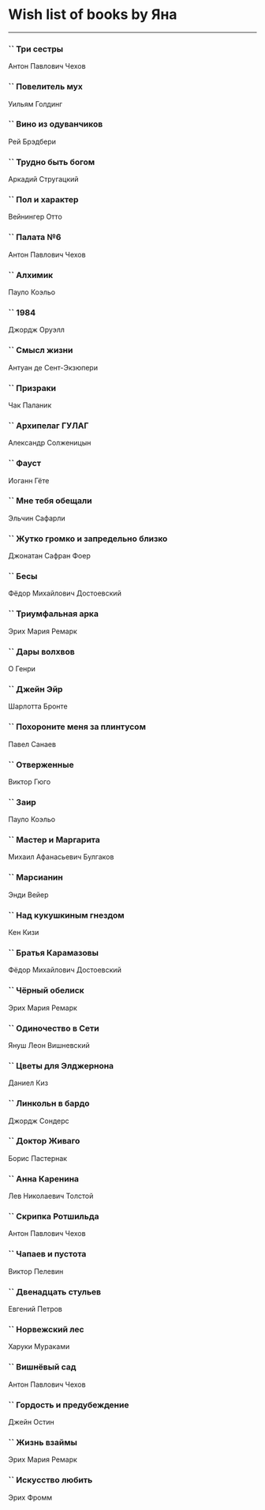 # Wish list of books by Яна
---

### `` Три сестры
Антон Павлович Чехов

### `` Повелитель мух
Уильям Голдинг

### `` Вино из одуванчиков
Рей Брэдбери

### `` Трудно быть богом
Аркадий Стругацкий

### `` Пол и характер
Вейнингер Отто

### `` Палата №6
Антон Павлович Чехов

### `` Алхимик
Пауло Коэльо

### `` 1984
Джордж Оруэлл

### `` Смысл жизни
Антуан де Сент-Экзюпери

### `` Призраки
Чак Паланик

### `` Архипелаг ГУЛАГ
Александр Солженицын

### `` Фауст
Иоганн Гёте

### `` Мне тебя обещали
Эльчин Сафарли

### `` Жутко громко и запредельно близко
Джонатан Сафран Фоер

### `` Бесы
Фёдор Михайлович Достоевский

### `` Триумфальная арка
Эрих Мария Ремарк

### `` Дары волхвов
О Генри

### `` Джейн Эйр
Шарлотта Бронте

### `` Похороните меня за плинтусом
Павел Санаев

### `` Отверженные
Виктор Гюго

### `` Заир
Пауло Коэльо

### `` Мастер и Маргарита
Михаил Афанасьевич Булгаков

### `` Марсианин
Энди Вейер

### `` Над кукушкиным гнездом
Кен Кизи

### `` Братья Карамазовы
Фёдор Михайлович Достоевский

### `` Чёрный обелиск
Эрих Мария Ремарк

### `` Одиночество в Сети
Януш Леон Вишневский

### `` Цветы для Элджернона
Даниел Киз

### `` Линкольн в бардо
Джордж Сондерс

### `` Доктор Живаго
Борис Пастернак

### `` Анна Каренина
Лев Николаевич Толстой

### `` Скрипка Ротшильда
Антон Павлович Чехов

### `` Чапаев и пустота
Виктор Пелевин

### `` Двенадцать стульев
Евгений Петров

### `` Норвежский лес
Харуки Мураками

### `` Вишнёвый сад
Антон Павлович Чехов

### `` Гордость и предубеждение
Джейн Остин

### `` Жизнь взаймы
Эрих Мария Ремарк

### `` Искусство любить
Эрих Фромм

